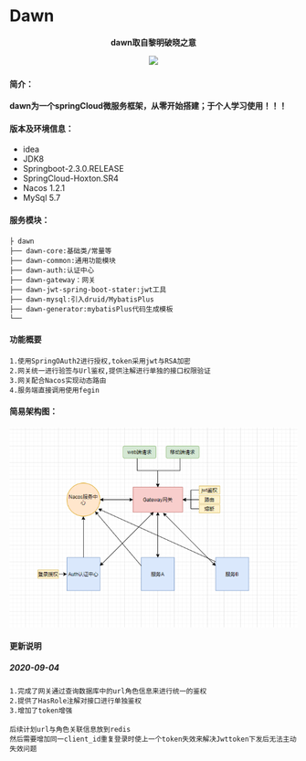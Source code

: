 # Dawn

<p align="center">
	<strong>dawn取自黎明破晓之意</strong>
</p>
<p align="center">
	<a href="http://www.54year.com"><img src="http://54year.com/usr/uploads/2020/08/650730182.png" width="400"></a>
</p>




#### 简介：
**dawn为一个springCloud微服务框架，从零开始搭建；于个人学习使用！！！**


#### 版本及环境信息：
- idea 
- JDK8 
- Springboot-2.3.0.RELEASE 
- SpringCloud-Hoxton.SR4
- Nacos 1.2.1
- MySql 5.7

#### 服务模块：
```
├ dawn
├── dawn-core:基础类/常量等
├── dawn-common:通用功能模块
├── dawn-auth:认证中心
├── dawn-gateway：网关
├── dawn-jwt-spring-boot-stater:jwt工具
├── dawn-mysql:引入druid/MybatisPlus
├── dawn-generator:mybatisPlus代码生成模板
└──
```
#### 功能概要
```
1.使用SpringOAuth2进行授权,token采用jwt与RSA加密
2.网关统一进行验签与Url鉴权,提供注解进行单独的接口权限验证
3.网关配合Nacos实现动态路由
4.服务端直接调用使用fegin
```
#### 简易架构图：
![](https://github.com/suucx/dawn/blob/master/script/1.png)



#### 更新说明

##### 2020-09-04 
```
1.完成了网关通过查询数据库中的url角色信息来进行统一的鉴权
2.提供了HasRole注解对接口进行单独鉴权
3.增加了token增强

后续计划url与角色关联信息放到redis
然后需要增加同一client_id重复登录时使上一个token失效来解决Jwttoken下发后无法主动失效问题

```




